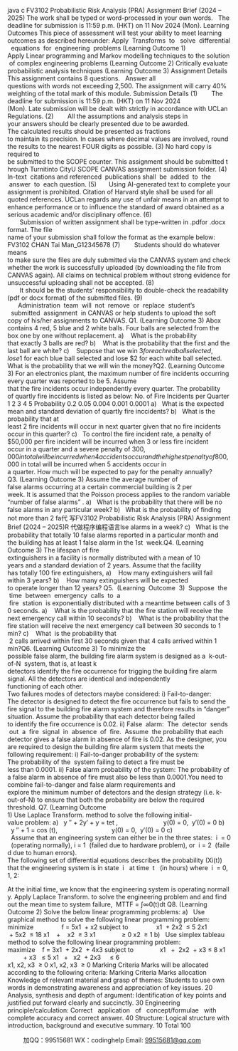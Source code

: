 java c
FV3102 Probabilistic Risk Analysis (PRA) 
Assignment Brief (2024 – 2025)
The work shall be typed or word-processed in your own words.   The deadline for submission is 11:59 p.m. (HKT) on 11 Nov 2024 (Mon). 
Learning Outcomes 
This piece of assessment will test your ability to meet learning outcomes as described hereunder:
Apply  Transforms  to   solve  differential   equations  for  engineering  problems (Learning Outcome 1) 
Apply Linear programming and Markov modelling techniques to the solution of complex engineering problems (Learning Outcome 2) 
Critically evaluate probabilistic analysis techniques (Learning Outcome 3) 
Assignment Details 
This assignment contains 8 questions.   Answer all questions with words not exceeding 2,500. The assignment will carry 40% weighting of the total mark of this module.
Submission Details 
(1)        The deadline for submission is 11:59 p.m. (HKT) on 11 Nov 2024 (Mon). Late submission will be dealt with strictly in accordance with UCLan Regulations.
(2)        All the assumptions and analysis steps in your answers should be clearly presented due to be awarded. The calculated results should be presented as fractions to maintain its precision. In cases where decimal values are involved, round the results to the nearest FOUR digits as possible. 
(3) No hard copy is required to be submitted to the SCOPE counter. This assignment should be submitted through Turnitinto CityU SCOPE CANVAS assignment submission folder.
(4) In-text  citations and referenced  publications shall  be  added  to  the  answer  to  each question.
(5)       Using AI-generated text to complete your assignment is prohibited. Citation of Harvard style shall be used for all quoted references. UCLan regards any use of unfair means in an attempt to enhance performance or to influence the standard of award obtained as a serious academic and/or disciplinary offence.
(6)        Submission of written assignment shall be type-written in .pdfor .docx format. The file name of your submission shall follow the format as the example below:
FV3102 CHAN Tai Man_G12345678
(7)        Students should do whatever means to make sure the files are duly submitted via the CANVAS system and check whether the work is successfully uploaded (by downloading the file from CANVAS again). All claims on technical problem without strong evidence for unsuccessful uploading shall not be accepted.
(8)        It should be the students’ responsibility to double-check the readability (pdf or docx format) of the submitted files.
(9)       Administration  team  will  not  remove  or  replace  student’s   submitted  assignment  in CANVAS or help students to upload the soft copy of his/her assignments to CANVAS.
Q1. (Learning Outcome 3) Abox contains 4 red, 5 blue and 2 white balls. Four balls are selected from the box one by one without replacement.
a)    What is the probability that exactly 3 balls are red?
b)    What is the probability that the first and the last ball are white?
c)    Suppose that we win $3 for each red ball selected, lose $1 for each blue ball selected and lose $2 for each white ball selected. What is the probability that we will win the money?Q2. (Learning Outcome 3) For an electronics plant, the maximum number of fire incidents occurring every quarter was reported to be 5. Assume that the fire incidents occur independently every quarter. The probability of quartly fire inccidents is listed as below:
No. of Fire Incidents per Quarter 
1 
2 
3 
4 
5 
Probability 
0.2 
0.05 
0.004 
0.001 
0.0001 
a)   What is the expected mean and standard deviation of quartly fire inccidents?
b)   What is the probability that at least 2 fire incidents will occur in next quarter given that no fire incidents occur in this quarter?
c)   To control the fire incident rate, a penalty of $50,000 per fire incident will be incurred when 3 or less fire incident occur in a quarter and a severe penalty of $300,000 in total will be incurred when 4 accidents occur and the highest penalty of $800,000 in total will be incurred when 5 accidents occur in a quarter. How much will be expected to pay for the penalty annually?Q3. (Learning Outcome 3) Assume the average number of false alarms occurring at a certain commercial building is 2 per week. It is assumed that the Poisson process applies to the random variable “number of false alarms” .
a)   What is the probability that there will be no false alarms in any particular week?
b)   What is the probability of finding not more than 2 fa代 写FV3102 Probabilistic Risk Analysis (PRA) Assignment Brief (2024 – 2025)R
代做程序编程语言lse alarms in a week?
c)   What is the probability that totally 10 false alarms reported in a particular month and the building has at least 1 false alarm in the 1st  week.Q4. (Learning Outcome 3) The lifespan of fire extinguishers in a facility is normally distributed with a mean of 10 years and a standard deviation of 2 years. Assume that the facility has totally 100 fire extinguishers,
a)    How many extinguishers will fail within 3 years?
b)    How many extinguishers will be expected to operate longer than 12 years?
Q5.  (Learning  Outcome  3)  Suppose  the  time  between  emergency  calls  to  a  fire  station  is exponentially distributed with a meantime between calls of 30 seconds.
a)    What is the probability that the fire station will receive the next emergency call within 10 seconds?
b)    What is the probability that the fire station will receive the next emergency call between 30 seconds to 1 min?
c)    What  is the probability that  2 calls arrived within first 30 seconds given that 4 calls arrived within 1 min?Q6. (Learning Outcome 3) To minimize the possible false alarm, the building fire alarm system is designed as a  k-out-of-N  system, that is, at least k detectors identify the fire occurrence for trigging the building fire alarm signal. All the detectors are identical and independently functioning of each other. Two failures modes of detectors maybe considered:
i) Fail-to-danger: The detector is designed to detect the fire occurrence but fails to send the fire signal to the building fire alarm system and therefore results in “danger” situation. Assume the probability that each detector being failed to identify the fire occurrence is 0.02.
ii) False  alarm:  The  detector  sends  out  a  fire  signal  in  absence  of  fire.  Assume  the probability that each detector gives a false alarm in absence of fire is 0.02.
As the designer, you are required to design the building fire alarm system that meets the following requirement:
i) Fail-to-danger probability of the system: The probability of the  system failing to detect a fire must be less than 0.0001.
ii) False alarm probability of the system: The probability of a false alarm in absence of fire must also be less than 0.0001.You need to combine fail-to-danger and false alarm requirements and explore the minimum number of detectors and the design strategy (i.e. k-out-of-N) to ensure that both the probability are below the required threshold.
Q7. (Learning Outcome 1) Use Laplace Transform. method to solve the following initial-value problem:
a)   y ′′ + 2y′ + y = tet ,                          y(0) = 0,  y′(0) = 0
b)   y ′′ + 1 = cos (t),                               y(0) = 0,  y′(0) = 0
c)   Assume that an engineering system can either be in the three states:  i  = 0   (operating normally), i = 1  (failed due to hardware problem), or  i = 2  (failed due to human errors). The following set of differential equations describes the probability (Xi(t)) that the engineering system is in state  i   at time  t   (in hours) where  i  = 0, 1, 2:

At the initial time, we know that the engineering system is operating normally. Apply Laplace Transform. to solve the engineering problem and and find out the mean time to system failure,  MTTF = ∫∞0(t)dt
Q8. (Learning Outcome 2) Solve the below linear programming problems:
a)   Use graphical method to solve the following linear programming problem:
minimize                f = 5x1  + x2
subject to                x1  + 2x2  ≤ 5
2x1  + 5x2  ≤ 18
x1    +    x2  ≥ 3
x1               ≥ 0
x2  ≥ 1
b)   Use simplex tableau method to solve the following linear programming problem:
maximize    f = 3x1  + 2x2  + 4x3
subject to               x1   +  2x2  + x3 ≤ 8 
x1             + x3   ≤ 5 
x1   +   x2  + 2x3     ≤ 6  
x1, x2, x3  ≥ 0 
x1, x2, x3  ≥ 0 
Marking Criteria 
Marks will be allocated according to the following criteria:
Marking Criteria 
Marks allocation 
Knowledge of relevant material and grasp of themes: 
Students to use own words in demonstrating awareness and appreciation of key issues. 
20 
Analysis, synthesis and depth of argument: 
Identification of key points and justified put forward clearly and succinctly. 
30 
Engineering principle/calculation: 
Correct   application   of   concept/formulae   with complete accuracy and correct answer. 
40 
Structure: 
Logical structure with introduction, background and executive summary. 
10 
Total 
100 





         
加QQ：99515681  WX：codinghelp  Email: 99515681@qq.com
